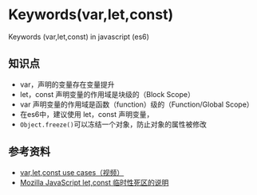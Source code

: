 # Keywords(var,let,const)

Keywords (var,let,const) in javascript (es6)

## 知识点

- var，声明的变量存在变量提升
- let，const 声明变量的作用域是块级的（Block Scope）
- var 声明变量的作用域是函数（function）级的（Function/Global Scope）
- 在es6中，建议使用 let，const 声明变量，
- `Object.freeze()`可以冻结一个对象，防止对象的属性被修改

## 参考资料

- [var,let,const use cases（视频）](https://www.codecasts.com/series/es6-from-scratch/episodes/4)
- [Mozilla JavaScript let,const 临时性死区的说明](https://developer.mozilla.org/en-US/docs/Web/JavaScript/Reference/Operators/this)
